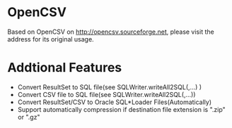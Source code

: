 # OpenCSV
Based on OpenCSV on http://opencsv.sourceforge.net, please visit the address for its original usage.

# Addtional Features
- Convert ResultSet to SQL file(see SQLWriter.writeAll2SQL(<Resuleset>,...) )
- Convert CSV file to SQL file(see SQLWriter.writeAll2SQL(<CSVFilePath>,...))
- Convert ResultSet/CSV to Oracle SQL*Loader Files(Automatically)
- Support automatically compression if destination file extension is ".zip" or ".gz"
